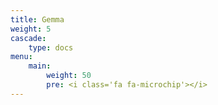 ```yaml
---
title: Gemma
weight: 5
cascade:
    type: docs
menu:
    main:
        weight: 50
        pre: <i class='fa fa-microchip'></i>
---
```

